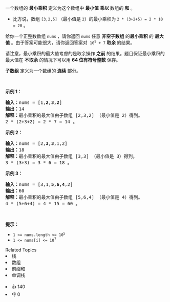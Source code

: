 <p>一个数组的 <strong>最小乘积</strong>&nbsp;定义为这个数组中 <strong>最小值</strong>&nbsp;<strong>乘以&nbsp;</strong>数组的 <strong>和</strong>&nbsp;。</p>

<ul> 
 <li>比方说，数组&nbsp;<code>[3,2,5]</code>&nbsp;（最小值是&nbsp;<code>2</code>）的最小乘积为&nbsp;<code>2 * (3+2+5) = 2 * 10 = 20</code>&nbsp;。</li> 
</ul>

<p>给你一个正整数数组&nbsp;<code>nums</code>&nbsp;，请你返回&nbsp;<code>nums</code>&nbsp;任意&nbsp;<strong>非空子数组</strong>&nbsp;的<strong>最小乘积</strong>&nbsp;的&nbsp;<strong>最大值</strong>&nbsp;。由于答案可能很大，请你返回答案对&nbsp;&nbsp;<code>10<sup>9</sup> + 7</code>&nbsp;<strong>取余&nbsp;</strong>的结果。</p>

<p>请注意，最小乘积的最大值考虑的是取余操作 <strong>之前</strong>&nbsp;的结果。题目保证最小乘积的最大值在 <strong>不取余</strong> 的情况下可以用 <strong>64 位有符号整数</strong>&nbsp;保存。</p>

<p><strong>子数组</strong>&nbsp;定义为一个数组的 <strong>连续</strong>&nbsp;部分。</p>

<p>&nbsp;</p>

<p><strong>示例 1：</strong></p>

<pre>
<b>输入：</b>nums = [1,<strong>2,3,2</strong>]
<b>输出：</b>14
<b>解释：</b>最小乘积的最大值由子数组 [2,3,2] （最小值是 2）得到。
2 * (2+3+2) = 2 * 7 = 14 。
</pre>

<p><strong>示例 2：</strong></p>

<pre>
<b>输入：</b>nums = [2,<strong>3,3</strong>,1,2]
<b>输出：</b>18
<b>解释：</b>最小乘积的最大值由子数组 [3,3] （最小值是 3）得到。
3 * (3+3) = 3 * 6 = 18 。
</pre>

<p><strong>示例 3：</strong></p>

<pre>
<b>输入：</b>nums = [3,1,<strong>5,6,4</strong>,2]
<b>输出：</b>60
<b>解释：</b>最小乘积的最大值由子数组 [5,6,4] （最小值是 4）得到。
4 * (5+6+4) = 4 * 15 = 60 。
</pre>

<p>&nbsp;</p>

<p><strong>提示：</strong></p>

<ul> 
 <li><code>1 &lt;= nums.length &lt;= 10<sup>5</sup></code></li> 
 <li><code>1 &lt;= nums[i] &lt;= 10<sup>7</sup></code></li> 
</ul>

<div><div>Related Topics</div><div><li>栈</li><li>数组</li><li>前缀和</li><li>单调栈</li></div></div><br><div><li>👍 140</li><li>👎 0</li></div>